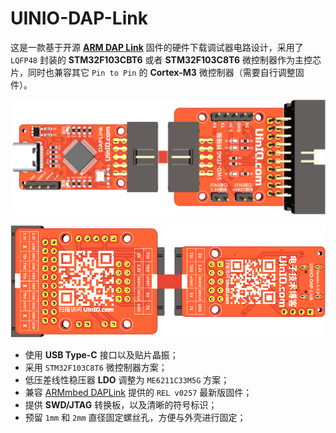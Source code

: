 # UINIO-DAP-Link

这是一款基于开源 [**ARM DAP Link**](https://daplink.io/) 固件的硬件下载调试器电路设计，采用了 `LQFP48` 封装的 **STM32F103CBT6** 或者 **STM32F103C8T6** 微控制器作为主控芯片，同时也兼容其它 `Pin to Pin` 的 **Cortex-M3** 微控制器（需要自行调整固件）。

![](./Images/PCB-3D-1.png)

![](./Images/PCB-3D-2.png)

- 使用 **USB Type-C** 接口以及贴片晶振；
- 采用 `STM32F103C8T6` 微控制器方案；
- 低压差线性稳压器 **LDO** 调整为 `ME6211C33M5G` 方案；
- 兼容 [ARMmbed DAPLink](https://github.com/ARMmbed/DAPLink/releases/tag/v0257) 提供的 `REL v0257` 最新版固件；
- 提供 **SWD/JTAG** 转换板，以及清晰的符号标识；
- 预留 `1mm` 和 `2mm` 直径固定螺丝孔，方便与外壳进行固定；
